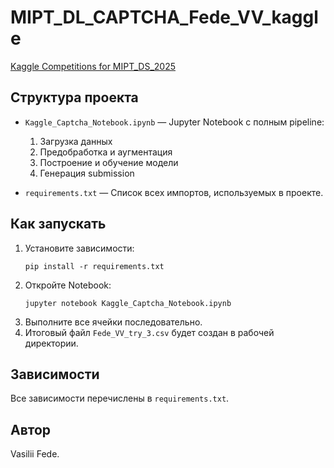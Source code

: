 # MIPT_DL_CAPTCHA_Fede_VV_kaggle
[Kaggle Competitions for MIPT_DS_2025](https://www.kaggle.com/competitions/mipt-dl-captcha/overview)

## Структура проекта

- `Kaggle_Captcha_Notebook.ipynb` — Jupyter Notebook с полным pipeline:
  1. Загрузка данных
  2. Предобработка и аугментация
  3. Построение и обучение модели
  4. Генерация submission

- `requirements.txt` — Список всех импортов, используемых в проекте.

## Как запускать

1. Установите зависимости:
   ```
   pip install -r requirements.txt
   ```
2. Откройте Notebook:
   ```
   jupyter notebook Kaggle_Captcha_Notebook.ipynb
   ```
3. Выполните все ячейки последовательно.
4. Итоговый файл `Fede_VV_try_3.csv` будет создан в рабочей директории.

## Зависимости

Все зависимости перечислены в `requirements.txt`.

## Автор

Vasilii Fede.
